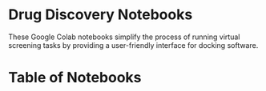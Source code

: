 # Drug Discovery Notebooks

These Google Colab notebooks simplify the process of running virtual screening tasks by providing a user-friendly interface for docking software.

# Table of Notebooks
